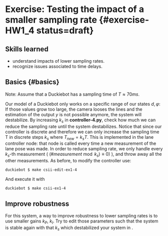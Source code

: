 # Exercise: Testing the impact of a smaller sampling rate {#exercise-HW1_4 status=draft}

## Skills learned

* understand impacts of lower sampling rates.
* recognize issues associated to time delays.

## Basics {#basics}

Note: Assume that a Duckiebot has a sampling time of $T \approx 70ms$.

Our model of a Duckiebot only works on a specific range of our states $d,\varphi$: If those values grow too large, the camera looses the lines and the estimation of the output $y$ is not possible anymore, the system will destabilize. By increasing $k_s$ in **controller-4.py**, check how much we can reduce the sampling rate until the system destabilizes. Notice that since our controller is discrete and therefore we can only increase the sampling time T in discrete steps $k_s$ where $T_{new} = k_sT$. This is implemented in the lane controller node: that node is called every time a new measurement of the lane pose was made. In order to reduce sampling rate, we only handle every $k_s$-th measurement ( $(\#measurement \bmod k_s) \equiv 0)$ ), and throw away all the other measurements. As before, to modify the controller use:

    duckiebot $ make csii-edit-ex1-4

And execute it with

    duckiebot $ make csii-ex1-4

## Improve robustness

For this system, a way to improve robustness to lower sampling rates is to use smaller gains $k_P$, $k_I$. Try to edit those parameters such that the system is stable again with that $k_s$ which destabilized your system in [](#basics).
